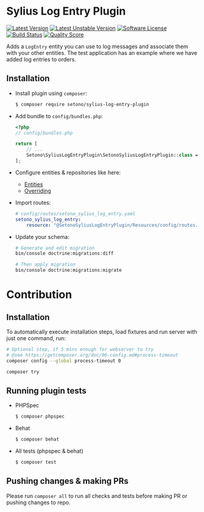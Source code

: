 # Sylius Log Entry Plugin

[![Latest Version][ico-version]][link-packagist]
[![Latest Unstable Version][ico-unstable-version]][link-packagist]
[![Software License][ico-license]](LICENSE)
[![Build Status][ico-github-actions]][link-github-actions]
[![Quality Score][ico-code-quality]][link-code-quality]

Adds a `LogEntry` entity you can use to log messages and associate them with your other entities.
The test application has an example where we have added log entries to orders.

## Installation

* Install plugin using `composer`:

    ```bash
    $ composer require setono/sylius-log-entry-plugin
    ```

* Add bundle to `config/bundles.php`:

    ```php
    <?php
    // config/bundles.php
    
    return [
        // ...
        Setono\SyliusLogEntryPlugin\SetonoSyliusLogEntryPlugin::class => ['all' => true],
    ];
    ```

* Configure entities & repositories like here:
  
    * [Entities](tests/Application/Entity)
    * [Overriding](tests/Application/config/packages/setono_sylius_log_entry.yaml)

* Import routes:

    ```yaml
    # config/routes/setono_sylius_log_entry.yaml
    setono_sylius_log_entry:
        resource: "@SetonoSyliusLogEntryPlugin/Resources/config/routes.yaml"
    ```

* Update your schema:

    ```bash
    # Generate and edit migration
    bin/console doctrine:migrations:diff

    # Then apply migration
    bin/console doctrine:migrations:migrate
    ```

# Contribution

## Installation

To automatically execute installation steps, load fixtures 
and run server with just one command, run:

```bash
# Optional step, if 5 mins enough for webserver to try
# @see https://getcomposer.org/doc/06-config.md#process-timeout
composer config --global process-timeout 0

composer try
```

## Running plugin tests

  - PHPSpec

    ```bash
    $ composer phpspec
    ```

  - Behat

    ```bash
    $ composer behat
    ```

  - All tests (phpspec & behat)

    ```bash
    $ composer test
    ```
    
## Pushing changes & making PRs

Please run `composer all` to run all checks and tests before making PR or pushing changes to repo.

[ico-version]: https://poser.pugx.org/setono/sylius-log-entry-plugin/v/stable
[ico-unstable-version]: https://poser.pugx.org/setono/sylius-log-entry-plugin/v/unstable
[ico-license]: https://poser.pugx.org/setono/sylius-log-entry-plugin/license
[ico-github-actions]: https://github.com/Setono/SyliusLogEntryPlugin/workflows/build/badge.svg
[ico-code-quality]: https://img.shields.io/scrutinizer/g/Setono/SyliusLogEntryPlugin.svg

[link-packagist]: https://packagist.org/packages/setono/sylius-log-entry-plugin
[link-github-actions]: https://github.com/Setono/SyliusLogEntryPlugin/actions
[link-code-quality]: https://scrutinizer-ci.com/g/Setono/SyliusLogEntryPlugin
